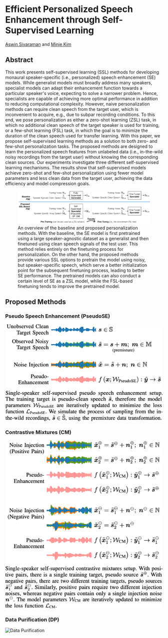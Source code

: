 # Efficient Personalized Speech Enhancement through Self-Supervised Learning

[Aswin Sivaraman](https://actuallyaswin.github.io/) and [Minje Kim](https://saige.sice.indiana.edu)

<!-- [![Demo](https://img.shields.io/badge/Web-Demo-blue)]() -->

## Abstract
This work presents self-supervised learning (SSL) methods for developing monaural speaker-specific (i.e., personalized) speech enhancement (SE) models. While generalist models must broadly address many speakers, specialist models can adapt their enhancement function towards a particular speaker's voice, expecting to solve a narrower problem. Hence, specialists are capable of achieving more optimal performance in addition to reducing computational complexity. However, naive personalization methods can require clean speech from the target user, which is inconvenient to acquire, e.g., due to subpar recording conditions. To this end, we pose personalization as either a zero-shot learning (ZSL) task, in which no additional clean speech of the target speaker is used for training, or a few-shot learning (FSL) task, in which the goal is to minimize the duration of the clean speech used for transfer learning. With this paper, we propose self-supervised learning methods as a solution to both zero- and few-shot personalization tasks. The proposed methods are designed to learn the personalized speech features from unlabeled data (i.e., in-the-wild noisy recordings from the target user) without knowing the corresponding clean sources. Our experiments investigate three different self-supervised learning mechanisms. The results show that self-supervised models achieve zero-shot and few-shot personalization using fewer model parameters and less clean data from the target user, achieving the data efficiency and model compression goals.

<figure>
    <img src="docs/images/pse_ssl_overview.png"
         alt="Overview of Self-Supervised PSE Methods">
    <figcaption>An overview of the baseline and proposed personalization methods. With the baseline, the SE model is first pretrained using a large speaker-agnostic dataset as a generalist and then finetuned using clean speech signals of the test user. This method relies entirely on the finetuning process for personalization. On the other hand, the proposed methods provide various SSL options to pretrain the model using noisy, but speaker-specific speech, which serve a better initialization point for the subsequent finetuning process, leading to better SE performance. The pretrained models can also conduct a certain level of SE as a ZSL model, while the FSL-based finetuning tends to improve the pretrained model.</figcaption>
</figure>


## Proposed Methods

### Pseudo Speech Enhancement (PseudoSE)
<img src="docs/images/waveforms_pseudose.png" alt="Pseudo Speech Enhancement">

### Contrastive Mixtures (CM)
<img src="docs/images/waveforms_cm.png" alt="Contrastive Mixtures">

### Data Purification (DP)
<img src="docs/images/dp_overview.png" alt="Data Purification">

